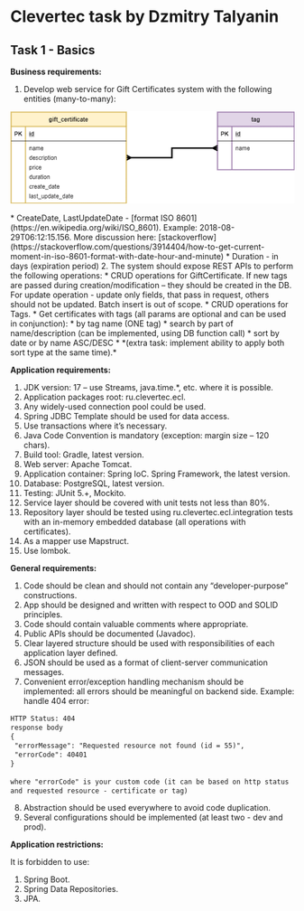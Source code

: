 # Clevertec task by Dzmitry Talyanin

## Task 1 - Basics
**Business requirements:**
1.	Develop web service for Gift Certificates system with the following entities (many-to-many): 
<p align="center">
  <img src="./db.png">
</p>
    * CreateDate, LastUpdateDate - [format ISO 8601](https://en.wikipedia.org/wiki/ISO_8601). Example: 2018-08-29T06:12:15.156. More discussion here: [stackoverflow](https://stackoverflow.com/questions/3914404/how-to-get-current-moment-in-iso-8601-format-with-date-hour-and-minute)
    * Duration - in days (expiration period)
2.	The system should expose REST APIs to perform the following operations:
    * CRUD operations for GiftCertificate. If new tags are passed during creation/modification – they should be created in the DB. For update operation - update only fields, that pass in request, others should not be updated. Batch insert is out of scope.
    * CRUD operations for Tags.
    * Get certificates with tags (all params are optional and can be used in conjunction):
        * by tag name (ONE tag)
        * search by part of name/description (can be implemented, using DB function call)
        * sort by date or by name ASC/DESC 
        * *(extra task: implement ability to apply both sort type at the same time).*

**Application requirements:**
1.	JDK version: 17 – use Streams, java.time.*, etc. where it is possible.
2.	Application packages root: ru.clevertec.ecl.
3.	Any widely-used connection pool could be used.
4.	Spring JDBC Template should be used for data access.
5.	Use transactions where it’s necessary.
6.	Java Code Convention is mandatory (exception: margin size – 120 chars).
7.	Build tool: Gradle, latest version.
8.	Web server: Apache Tomcat.
9.	Application container: Spring IoC. Spring Framework, the latest version.
10.	Database: PostgreSQL, latest version.
11.	Testing: JUnit 5.+, Mockito.
12.	Service layer should be covered with unit tests not less than 80%.
13.	Repository layer should be tested using ru.clevertec.ecl.integration tests with an in-memory embedded database (all operations with certificates).
14.	As a mapper use Mapstruct.
15.	Use lombok.

**General requirements:**
1.	Code should be clean and should not contain any “developer-purpose” constructions.
2.	App should be designed and written with respect to OOD and SOLID principles.
3.	Code should contain valuable comments where appropriate.
4.	Public APIs should be documented (Javadoc).
5.	Clear layered structure should be used with responsibilities of each application layer defined.
6.	JSON should be used as a format of client-server communication messages.
7.	Convenient error/exception handling mechanism should be implemented: all errors should be meaningful on backend side. Example: handle 404 error:
```
HTTP Status: 404
response body    
{
 "errorMessage": "Requested resource not found (id = 55)",
 "errorCode": 40401
}

where "errorCode" is your custom code (it can be based on http status and requested resource - certificate or tag)
 ```
8.	Abstraction should be used everywhere to avoid code duplication.
9.	Several configurations should be implemented (at least two - dev and prod).

**Application restrictions:**

It is forbidden to use:
1.	Spring Boot.
2.	Spring Data Repositories.
3.	JPA.
